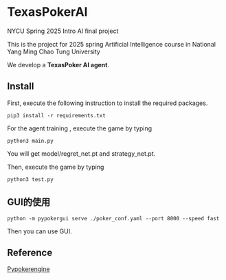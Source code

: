 # TexasPokerAI
NYCU Spring 2025 Intro AI final project

This is the project for 2025 spring Artificial Intelligence course in National Yang Ming Chao Tung University

We develop a **TexasPoker AI agent**.

## Install
First, execute the following instruction to install the required packages.

```
pip3 install -r requirements.txt
```

For the agent training , execute the game by typing
```
python3 main.py
```

You will get model/regret_net.pt and strategy_net.pt.

Then, execute the game by typing
```
python3 test.py
```

## GUI的使用


```
python -m pypokergui serve ./poker_conf.yaml --port 8000 --speed fast
```
Then you can use GUI.

## Reference
[Pypokerengine](https://github.com/ishikota/PyPokerEngine)